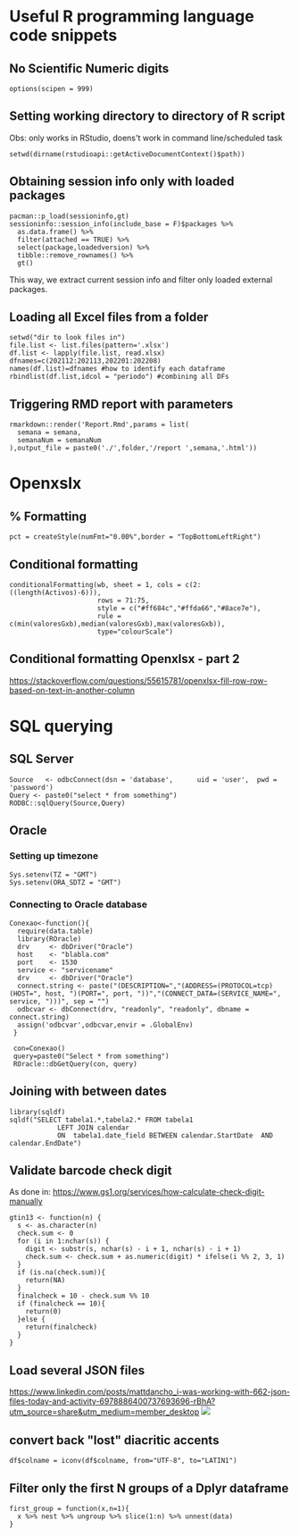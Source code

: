 # Useful R programming language code snippets

## No Scientific Numeric digits 
```
options(scipen = 999)
```


## Setting working directory to directory of R script
Obs: only works in RStudio, doens't work in command line/scheduled task
```
setwd(dirname(rstudioapi::getActiveDocumentContext()$path))
```

## Obtaining session info only with loaded packages
```
pacman::p_load(sessioninfo,gt)
sessioninfo::session_info(include_base = F)$packages %>% 
  as.data.frame() %>% 
  filter(attached == TRUE) %>% 
  select(package,loadedversion) %>% 
  tibble::remove_rownames() %>% 
  gt()
```
This way, we extract current session info and filter only loaded external packages.


## Loading all Excel files from a folder
```
setwd("dir to look files in")
file.list <- list.files(pattern='.xlsx')
df.list <- lapply(file.list, read.xlsx)
dfnames=c(202112:202113,202201:202208)
names(df.list)=dfnames #how to identify each dataframe
rbindlist(df.list,idcol = "periodo") #combining all DFs
```

## Triggering RMD report with parameters
```
rmarkdown::render('Report.Rmd',params = list(
  semana = semana,
  semanaNum = semanaNum
),output_file = paste0('./',folder,'/report ',semana,'.html'))
```

# Openxslx

## % Formatting
```
pct = createStyle(numFmt="0.00%",border = "TopBottomLeftRight")
```

## Conditional formatting
```
conditionalFormatting(wb, sheet = 1, cols = c(2:((length(Activos)-6))),
                      rows = 71:75,
                      style = c("#ff684c","#ffda66","#8ace7e"),
                      rule = c(min(valoresGxb),median(valoresGxb),max(valoresGxb)),
                      type="colourScale")
```

## Conditional formatting Openxlsx - part 2
https://stackoverflow.com/questions/55615781/openxlsx-fill-row-row-based-on-text-in-another-column



# SQL querying

## SQL Server
```
Source   <- odbcConnect(dsn = 'database',      uid = 'user',  pwd = 'password')
Query <- paste0("select * from something")
RODBC::sqlQuery(Source,Query)
```

## Oracle

### Setting up timezone
```
Sys.setenv(TZ = "GMT")
Sys.setenv(ORA_SDTZ = "GMT")
```

### Connecting to Oracle database
```
Conexao<-function(){
  require(data.table)
  library(ROracle)
  drv     <- dbDriver("Oracle")
  host    <- "blabla.com"
  port    <- 1530
  service <- "servicename"
  drv     <- dbDriver("Oracle")
  connect.string <- paste("(DESCRIPTION=","(ADDRESS=(PROTOCOL=tcp)(HOST=", host, ")(PORT=", port, "))","(CONNECT_DATA=(SERVICE_NAME=", service, ")))", sep = "")
  odbcvar <- dbConnect(drv, "readonly", "readonly", dbname = connect.string)
  assign('odbcvar',odbcvar,envir = .GlobalEnv)    
 }
 
 con=Conexao()
 query=paste0("Select * from something")
 ROracle::dbGetQuery(con, query)
```

## Joining with between dates
```
library(sqldf)
sqldf("SELECT tabela1.*,tabela2.* FROM tabela1
            LEFT JOIN calendar
            ON  tabela1.date_field BETWEEN calendar.StartDate  AND calendar.EndDate") 
```

## Validate barcode check digit
As done in: https://www.gs1.org/services/how-calculate-check-digit-manually
```
gtin13 <- function(n) {
  s <- as.character(n)
  check.sum <- 0
  for (i in 1:nchar(s)) {
    digit <- substr(s, nchar(s) - i + 1, nchar(s) - i + 1)
    check.sum <- check.sum + as.numeric(digit) * ifelse(i %% 2, 3, 1)
  }
  if (is.na(check.sum)){
    return(NA)
  }
  finalcheck = 10 - check.sum %% 10
  if (finalcheck == 10){
    return(0)
  }else {
    return(finalcheck)
  }
}
```

## Load several JSON files 
https://www.linkedin.com/posts/mattdancho_i-was-working-with-662-json-files-today-and-activity-6978886400737693696-rBhA?utm_source=share&utm_medium=member_desktop
[<img src="https://media-exp1.licdn.com/dms/image/C4E22AQFzkRhL0iE0Kg/feedshare-shrink_800/0/1663896177933?e=1666828800&v=beta&t=bNU9qrH4bDVJzUca76TCLlCUS7THZ6AGziH64Njj7NM">](https://www.linkedin.com/posts/mattdancho_i-was-working-with-662-json-files-today-and-activity-6978886400737693696-rBhA?utm_source=share&utm_medium=member_desktop)

## convert back "lost" diacritic accents
```
df$colname = iconv(df$colname, from="UTF-8", to="LATIN1")
```

## Filter only the first N groups of a Dplyr dataframe
```
first_group = function(x,n=1){
  x %>% nest %>% ungroup %>% slice(1:n) %>% unnest(data)
}
```
